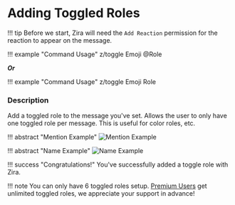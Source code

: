 # Adding Toggled Roles

!!! tip
    Before we start, Zira will need the `Add Reaction` permission for the reaction to appear on the message.

!!! example "Command Usage"
    z/toggle Emoji @Role

***Or***

!!! example "Command Usage"
    z/toggle Emoji Role

### Description

Add a toggled role to the message you've set. Allows the user to only have one toggled role per message. This is useful for color roles, etc.

!!! abstract "Mention Example"
    ![Mention Example](http://i.imjake.me/files/qv9cq.png)

!!! abstract "Name Example"
    ![Name Example](http://i.imjake.me/files/xa36s.png)

!!! success "Congratulations!"
    You've successfully added a toggle role with Zira.
    
!!! note
    You can only have 6 toggled roles setup. [Premium Users](https://zira.pw/premium) get unlimited toggled roles, we appreciate your support in advance!